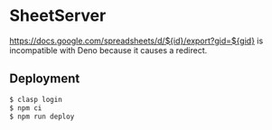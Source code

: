 # SheetServer

https://docs.google.com/spreadsheets/d/${id}/export?gid=${gid} is incompatible with Deno because it causes a redirect.

## Deployment

```sh
$ clasp login
$ npm ci
$ npm run deploy
```
